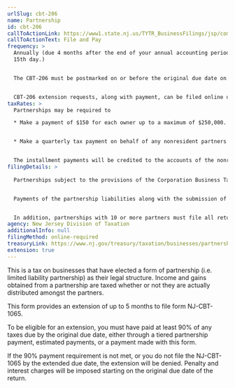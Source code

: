 ```yaml
---
urlSlug: cbt-206
name: Partnership
id: cbt-206
callToActionLink: https://www1.state.nj.us/TYTR_BusinessFilings/jsp/common/Login.jsp?taxcode=43
callToActionText: File and Pay
frequency: >
  Annually (due 4 months after the end of your annual accounting period, on the
  15th day.)


  The CBT-206 must be postmarked on or before the original due date on the NJ-CBT-1065.


  CBT-206 extension requests, along with payment, can be filed online until 11:59 p.m. on or before the original due date of the return at nj.gov/taxation.
taxRates: >
  Partnerships may be required to

  * Make a payment of $150 for each owner up to a maximum of $250,000. The State also requires a 50% installment payment, unless it is the partnership’s final year of operation;


  * Make a quarterly tax payment on behalf of any nonresident partners equal to 25% of the tax due


  The installment payments will be credited to the accounts of the nonresident partners in proportion to their share of ownership.
filingDetails: >
  
  Partnerships subject to the provisions of the Corporation Business Tax Act  (partnerships that pay taxes based on any  partner's (resident and non-resident) allowable share of New Jersey partnership income) must file all of their returns online, even when using the services of a paid preparer.


  Payments of the partnership liabilities along with the submission of payment-related returns (NJ-CBT-V and CBT-206) must also be made electronically either by the partnership or by a paid tax practitioner. 


  In addition, partnerships with 10 or more partners must file all returns electronically regardless of whether or not they use a paid tax preparer.
agency: New Jersey Division of Taxation
additionalInfo: null
filingMethod: online-required
treasuryLink: https://www.nj.gov/treasury/taxation/businesses/partnerships/index.shtml
extension: true
---
```


This is a tax on businesses that have elected a form of partnership (i.e. limited liability partnership) as their legal structure. Income and gains obtained from a partnership are taxed whether or not they are actually distributed amongst the partners.

This form provides an extension of up to 5 months to file form NJ-CBT-1065.

To be eligible for an extension, you must have paid at least 90% of any taxes due by the original due date, either through a tiered partnership payment, estimated payments, or a payment made with this form. 

If the 90% payment requirement is not met, or you do not file the NJ-CBT-1065 by the extended due date, the extension will be denied. Penalty and interest charges will be imposed starting on the original due date of the return.
